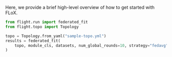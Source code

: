 Here, we provide a brief high-level overview of how to get started with FLoX.

```python
from flight.run import federated_fit
from flight.topo import Topology

topo = Topology.from_yaml("sample-topo.yml")
results = federated_fit(
    topo, module_cls, datasets, num_global_rounds=10, strategy="fedavg"
)
```